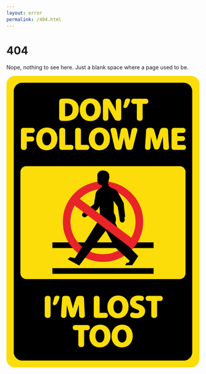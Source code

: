 ```yaml
---
layout: error
permalink: /404.html
---
```


# 404 

Nope, nothing to see here. Just a blank space where a page used to be.

![Sign](/assets/images/sign.svg)
